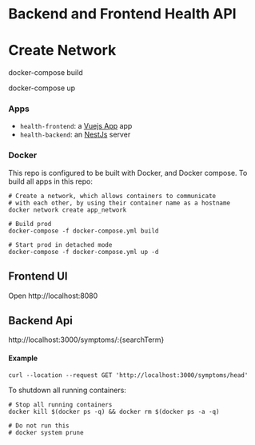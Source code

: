 # Backend and Frontend Health API


# Create Network


docker-compose build

docker-compose up

### Apps 

- `health-frontend`: a [Vuejs App](https://vuejs.org/) app
- `health-backend`: an [NestJs](https://nestjs.com/) server

### Docker

This repo is configured to be built with Docker, and Docker compose. To build all apps in this repo:

```
# Create a network, which allows containers to communicate
# with each other, by using their container name as a hostname
docker network create app_network

# Build prod
docker-compose -f docker-compose.yml build

# Start prod in detached mode
docker-compose -f docker-compose.yml up -d
```

## Frontend UI
Open http://localhost:8080 

## Backend Api
http://localhost:3000/symptoms/:{searchTerm}

#### Example

`
curl --location --request GET 'http://localhost:3000/symptoms/head'
`

To shutdown all running containers:

```
# Stop all running containers
docker kill $(docker ps -q) && docker rm $(docker ps -a -q)

# Do not run this
# docker system prune